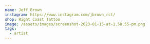 ```yaml
---
name: Jeff Brown
instagram: https://www.instagram.com/jbrown_rct/
shop: Right Coast Tattoo
image: /assets/images/screenshot-2023-01-15-at-1.58.55-pm.png
tags:
  - artist
---
```

